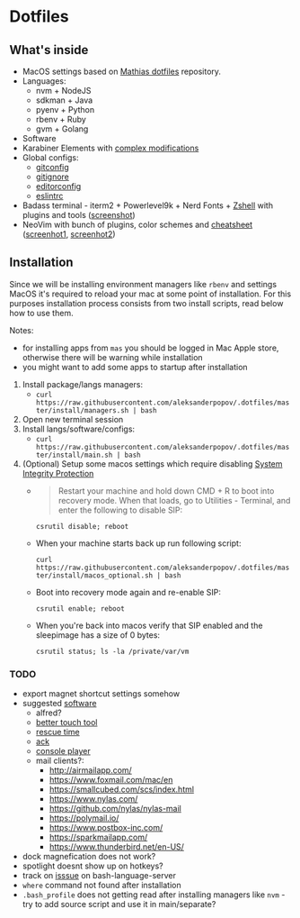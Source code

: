 # Dotfiles

## What's inside

* MacOS settings based on
[Mathias dotfiles](https://github.com/mathiasbynens/dotfiles) repository.
* Languages:
  * nvm + NodeJS
  * sdkman + Java
  * pyenv + Python
  * rbenv + Ruby
  * gvm + Golang
* Software
* Karabiner Elements with [complex modifications](karabiner/karabiner.json)
* Global configs:
  * [gitconfig](./configs/gitconfig)
  * [gitignore](./configs/gitignore)
  * [editorconfig](./configs/editorconfig)
  * [eslintrc](./configs/eslintrc)
* Badass terminal - iterm2 + Powerlevel9k + Nerd Fonts + [Zshell](https://github.com/robbyrussell/oh-my-zsh/wiki/Cheatsheet) with plugins and tools ([screenshot](files/terminal.png))
* NeoVim with bunch of plugins, color schemes and [cheatsheet](vim.md) ([screenhot1](files/nvim1.png), [screenhot2](files/nvim2.png))

## Installation

Since we will be installing environment managers like `rbenv` and
settings MacOS it's required to reload your mac at some point of installation.
For this purposes installation process consists from two install scripts,
read below how to use them.

Notes:

* for installing apps from `mas` you should be logged in Mac Apple store,
otherwise there will be warning while installation
* you might want to add some apps to startup after installation

1. Install package/langs managers:
   * `curl https://raw.githubusercontent.com/aleksanderpopov/.dotfiles/master/install/managers.sh | bash`
2. Open new terminal session
3. Install langs/software/configs:
   * `curl https://raw.githubusercontent.com/aleksanderpopov/.dotfiles/master/install/main.sh | bash`
4. (Optional) Setup some macos settings which require disabling [System Integrity Protection](https://christianvarga.com/how-to-delete-sleepimage-on-macos-high-sierra/)
   * > Restart your machine and hold down CMD + R to boot into recovery mode.
     > When that loads, go to Utilities - Terminal,
     > and enter the following to disable SIP:

      `csrutil disable; reboot`

   * When your machine starts back up run following script:

      `curl https://raw.githubusercontent.com/aleksanderpopov/.dotfiles/master/install/macos_optional.sh | bash`

   * Boot into recovery mode again and re-enable SIP:

      `csrutil enable; reboot`

   * When you're back into macos verify that SIP enabled and the sleepimage has a size of 0 bytes:

      `csrutil status; ls -la /private/var/vm`

### TODO

* export magnet shortcut settings somehow
* suggested [software](https://github.com/jaywcjlove/awesome-mac)
  * alfred?
  * [better touch tool](https://folivora.ai)
  * [rescue time](https://www.rescuetime.com/plans)
  * [ack](https://beyondgrep.com/)
  * [console player](https://cmus.github.io/#features)
  * mail clients?:
    * http://airmailapp.com/
    * https://www.foxmail.com/mac/en
    * https://smallcubed.com/scs/index.html
    * https://www.nylas.com/
    * https://github.com/nylas/nylas-mail
    * https://polymail.io/
    * https://www.postbox-inc.com/
    * https://sparkmailapp.com/
    * https://www.thunderbird.net/en-US/
* dock magnefication does not work?
* spotlight doesnt show up on hotkeys?
* track on [isssue](https://github.com/mads-hartmann/bash-language-server/issues/131) on bash-language-server
* `where` command not found after installation
* `.bash_profile` does not getting read after installing managers like `nvm` - try to add source script and use it in main/separate?

